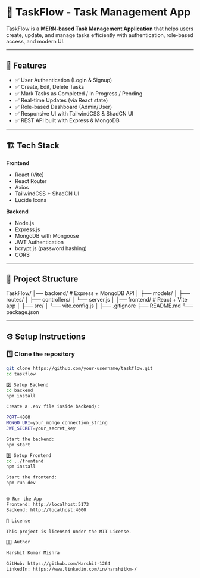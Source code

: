 # 📝 TaskFlow - Task Management App

TaskFlow is a **MERN-based Task Management Application** that helps users create, update, and manage tasks efficiently with authentication, role-based access, and modern UI.

---

## 🚀 Features
- ✅ User Authentication (Login & Signup)  
- ✅ Create, Edit, Delete Tasks  
- ✅ Mark Tasks as Completed / In Progress / Pending  
- ✅ Real-time Updates (via React state)  
- ✅ Role-based Dashboard (Admin/User)  
- ✅ Responsive UI with TailwindCSS & ShadCN UI  
- ✅ REST API built with Express & MongoDB  

---

## 🏗️ Tech Stack
**Frontend**
- React (Vite)
- React Router
- Axios
- TailwindCSS + ShadCN UI
- Lucide Icons

**Backend**
- Node.js
- Express.js
- MongoDB with Mongoose
- JWT Authentication
- bcrypt.js (password hashing)
- CORS

---

## 📂 Project Structure
TaskFlow/
│── backend/ # Express + MongoDB API
│ ├── models/
│ ├── routes/
│ ├── controllers/
│ └── server.js
│
│── frontend/ # React + Vite app
│ ├── src/
│ └── vite.config.js
│
├── .gitignore
├── README.md
└── package.json

---

## ⚙️ Setup Instructions

### 1️⃣ Clone the repository
```bash
git clone https://github.com/your-username/taskflow.git
cd taskflow

2️⃣ Setup Backend
cd backend
npm install

Create a .env file inside backend/:

PORT=4000
MONGO_URI=your_mongo_connection_string
JWT_SECRET=your_secret_key

Start the backend:
npm start

3️⃣ Setup Frontend
cd ../frontend
npm install

Start the frontend:
npm run dev


🌐 Run the App
Frontend: http://localhost:5173
Backend: http://localhost:4000

📜 License

This project is licensed under the MIT License.

👨‍💻 Author

Harshit Kumar Mishra

GitHub: https://github.com/Harshit-1264
LinkedIn: https://www.linkedin.com/in/harshitkm-/
